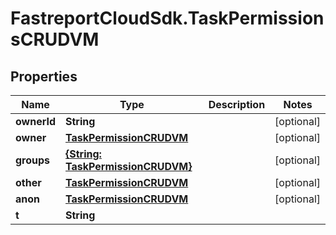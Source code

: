 # FastreportCloudSdk.TaskPermissionsCRUDVM

## Properties

Name | Type | Description | Notes
------------ | ------------- | ------------- | -------------
**ownerId** | **String** |  | [optional] 
**owner** | [**TaskPermissionCRUDVM**](TaskPermissionCRUDVM.md) |  | [optional] 
**groups** | [**{String: TaskPermissionCRUDVM}**](TaskPermissionCRUDVM.md) |  | [optional] 
**other** | [**TaskPermissionCRUDVM**](TaskPermissionCRUDVM.md) |  | [optional] 
**anon** | [**TaskPermissionCRUDVM**](TaskPermissionCRUDVM.md) |  | [optional] 
**t** | **String** |  | 


